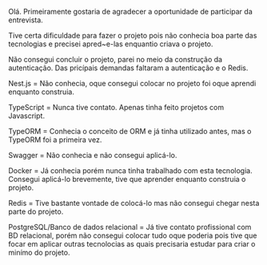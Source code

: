 Olá. Primeiramente gostaria de agradecer a oportunidade de participar da entrevista. 

Tive certa dificuldade para fazer o projeto pois não conhecia boa parte das tecnologias e precisei apred~e-las enquantio criava o projeto.

Não consegui concluir o projeto, parei no meio da construção da autenticação. Das pricípais demandas faltaram a autenticação e o Redis.

Nest.js = Não conhecia, oque consegui colocar no projeto foi oque aprendi enquanto construia.

TypeScript = Nunca tive contato. Apenas tinha feito projetos com Javascript.

TypeORM = Conhecia o conceito de ORM e já tinha utilizado antes, mas o TypeORM foi a primeira vez.

Swagger = Não conhecia e não consegui aplicá-lo.

Docker = Já conhecia porém nunca tinha trabalhado com esta tecnologia. Consegui aplicá-lo brevemente, tive que aprender enquanto construia o projeto.

Redis = Tive bastante vontade de colocá-lo mas não consegui chegar nesta parte do projeto.

PostgreSQL/Banco de dados relacional = Já tive contato profissional com BD relacional, porém não consegui colocar tudo oque poderia pois tive que focar em aplicar outras tecnolocias as quais precisaria estudar para criar o minímo do projeto.
